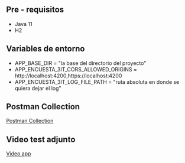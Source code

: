 <h2>Pre - requisitos</h2>

  <ul>
    <li>Java 11</li>
    <li>H2</li>
  </ul>
  
  <h2>Variables de entorno</h2>
  
  <ul>
    <li>APP_BASE_DIR = "la base del directorio del proyecto"</li>
    <li>APP_ENCUESTA_3IT_CORS_ALLOWED_ORIGINS =  http://localhost:4200,https://localhost:4200</li>
    <li>APP_ENCUESTA_3IT_LOG_FILE_PATH = "ruta absoluta en donde se quiera dejar el log"</li>
  </ul>

  <h2>Postman Collection</h2>
  <p><a href="https://drive.google.com/file/d/1n5sY39IKmoMgJINbTvx15tm0ZKapRagy/view?usp=sharing">Postman Collection</a></p>

  <h2>Video test adjunto</h2>
  <p><a href="https://drive.google.com/file/d/1ECGOoQmO-oVahxXxc_qFpkjrQZJUV8Vd/view?usp=sharing">Video app</a></p>    
